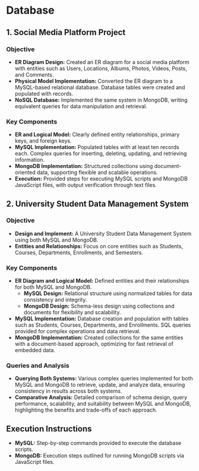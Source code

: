 # Database

## 1. Social Media Platform Project

### Objective
- **ER Diagram Design:** Created an ER diagram for a social media platform with entities such as Users, Locations, Albums, Photos, Videos, Posts, and Comments.
- **Physical Model Implementation:** Converted the ER diagram to a MySQL-based relational database. Database tables were created and populated with records.
- **NoSQL Database:** Implemented the same system in MongoDB, writing equivalent queries for data manipulation and retrieval.

### Key Components
- **ER and Logical Model:** Clearly defined entity relationships, primary keys, and foreign keys.
- **MySQL Implementation:** Populated tables with at least ten records each. Complex queries for inserting, deleting, updating, and retrieving information.
- **MongoDB Implementation:** Structured collections using document-oriented data, supporting flexible and scalable operations.
- **Execution:** Provided steps for executing MySQL scripts and MongoDB JavaScript files, with output verification through text files.

## 2. University Student Data Management System

### Objective
- **Design and Implement:** A University Student Data Management System using both MySQL and MongoDB.
- **Entities and Relationships:** Focus on core entities such as Students, Courses, Departments, Enrollments, and Semesters.

### Key Components
- **ER Diagram and Logical Model:** Defined entities and their relationships for both MySQL and MongoDB.
  - **MySQL Design:** Relational structure using normalized tables for data consistency and integrity.
  - **MongoDB Design:** Schema-less design using collections and documents for flexibility and scalability.
- **MySQL Implementation:** Database creation and population with tables such as Students, Courses, Departments, and Enrollments. SQL queries provided for complex operations and data retrieval.
- **MongoDB Implementation:** Created collections for the same entities with a document-based approach, optimizing for fast retrieval of embedded data.

### Queries and Analysis
- **Querying Both Systems:** Various complex queries implemented for both MySQL and MongoDB to retrieve, update, and analyze data, ensuring consistency in results across both systems.
- **Comparative Analysis:** Detailed comparison of schema design, query performance, scalability, and suitability between MySQL and MongoDB, highlighting the benefits and trade-offs of each approach.

## Execution Instructions
- **MySQL:** Step-by-step commands provided to execute the database scripts.
- **MongoDB:** Execution steps outlined for running MongoDB scripts via JavaScript files.

